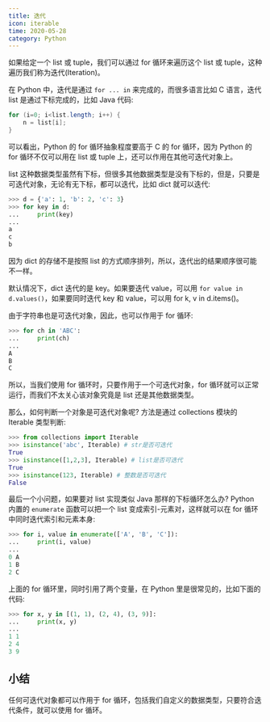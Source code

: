 ```yaml
---
title: 迭代
icon: iterable
time: 2020-05-28
category: Python
---
```


如果给定一个 list 或 tuple，我们可以通过 for 循环来遍历这个 list 或 tuple，这种遍历我们称为迭代(Iteration)。

<!-- more -->

在 Python 中，迭代是通过 `for ... in` 来完成的，而很多语言比如 C 语言，迭代 list 是通过下标完成的，比如 Java 代码:

```java
for (i=0; i<list.length; i++) {
    n = list[i];
}
```

可以看出，Python 的 for 循环抽象程度要高于 C 的 for 循环，因为 Python 的 for 循环不仅可以用在 list 或 tuple 上，还可以作用在其他可迭代对象上。

list 这种数据类型虽然有下标，但很多其他数据类型是没有下标的，但是，只要是可迭代对象，无论有无下标，都可以迭代，比如 dict 就可以迭代:

```py
>>> d = {'a': 1, 'b': 2, 'c': 3}
>>> for key in d:
...     print(key)
...
a
c
b
```

因为 dict 的存储不是按照 list 的方式顺序排列，所以，迭代出的结果顺序很可能不一样。

默认情况下，dict 迭代的是 key。如果要迭代 value，可以用 `for value in d.values()`，如果要同时迭代 key 和 value，可以用 for k, v in d.items()。

由于字符串也是可迭代对象，因此，也可以作用于 for 循环:

```py
>>> for ch in 'ABC':
...     print(ch)
...
A
B
C
```

所以，当我们使用 for 循环时，只要作用于一个可迭代对象，for 循环就可以正常运行，而我们不太关心该对象究竟是 list 还是其他数据类型。

那么，如何判断一个对象是可迭代对象呢? 方法是通过 collections 模块的 Iterable 类型判断:

```py
>>> from collections import Iterable
>>> isinstance('abc', Iterable) # str是否可迭代
True
>>> isinstance([1,2,3], Iterable) # list是否可迭代
True
>>> isinstance(123, Iterable) # 整数是否可迭代
False
```

最后一个小问题，如果要对 list 实现类似 Java 那样的下标循环怎么办? Python 内置的 `enumerate` 函数可以把一个 list 变成索引-元素对，这样就可以在 for 循环中同时迭代索引和元素本身:

```py
>>> for i, value in enumerate(['A', 'B', 'C']):
...     print(i, value)
...
0 A
1 B
2 C
```

上面的 for 循环里，同时引用了两个变量，在 Python 里是很常见的，比如下面的代码:

```py
>>> for x, y in [(1, 1), (2, 4), (3, 9)]:
...     print(x, y)
...
1 1
2 4
3 9
```

## 小结

任何可迭代对象都可以作用于 for 循环，包括我们自定义的数据类型，只要符合迭代条件，就可以使用 for 循环。
